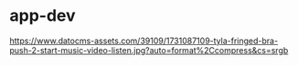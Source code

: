 # app-dev

https://www.datocms-assets.com/39109/1731087109-tyla-fringed-bra-push-2-start-music-video-listen.jpg?auto=format%2Ccompress&cs=srgb